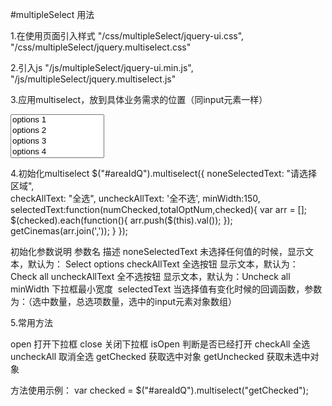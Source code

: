 
#multipleSelect 用法

1.在使用页面引入样式 
"/css/multipleSelect/jquery-ui.css",
"/css/multipleSelect/jquery.multiselect.css"

2.引入js
"/js/multipleSelect/jquery-ui.min.js",
"/js/multipleSelect/jquery.multiselect.js" 

3.应用multiselect，放到具体业务需求的位置（同input元素一样）

<select id="areaIdQ" keyid="areaId" labelid="areaName" multiple="multiple" style="width:150px">
  <option value="1">options 1</option>
      <option value="2">options 2</option>
      <option value="3">options 3</option>
      <option value="4">options 4</option>
</select>  

4.初始化multiselect
            $("#areaIdQ").multiselect({
        noneSelectedText: "请选择区域",   
        checkAllText: "全选", 
        uncheckAllText: '全不选', 
        minWidth:150, 
        selectedText:function(numChecked,totalOptNum,checked){ 
            var arr = [];
            $(checked).each(function(){
                arr.push($(this).val());
            });
            getCinemas(arr.join(','));
        }
    }); 
    
初始化参数说明 
    参数名	描述
noneSelectedText	未选择任何值的时候，显示文本，默认为： Select options
checkAllText	全选按钮 显示文本，默认为：Check all
uncheckAllText	全不选按钮 显示文本，默认为：Uncheck all
minWidth	下拉框最小宽度 
selectedText	当选择值有变化时候的回调函数，参数为：（选中数量，总选项数量，选中的input元素对象数组）

5.常用方法 

open	打开下拉框
close	关闭下拉框
isOpen	判断是否已经打开
checkAll	全选
uncheckAll	取消全选
getChecked	获取选中对象
getUnchecked	获取未选中对象

方法使用示例：
var checked = $("#areaIdQ").multiselect("getChecked");

    